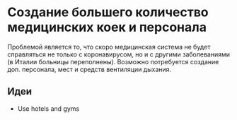 # Создание большего количество медицинских коек и персонала

Проблемой является то, что скоро медицинская система не будет справляться не только с коронавирусом, но и с другими заболеваниями \(в Италии больницы переполнены\). Возможно потребуется создание доп. персонала, мест и средств вентиляции дыхания.

## Идеи

* Use hotels and gyms

